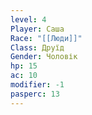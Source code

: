 ```yaml
---
level: 4
Player: Саша
Race: "[[Люди]]"
Class: Друїд
Gender: Чоловік
hp: 15
ac: 10
modifier: -1
pasperc: 13
---
```

